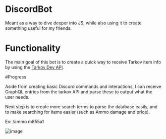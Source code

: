 # DiscordBot

Meant as a way to dive deeper into JS, while also using it to create something useful for my friends.

# Functionality

The main goal of this bot is to create a quick way to receive Tarkov item info by using the [Tarkov Dev API](https://tarkov.dev/). 

#Progress

Aside from creating basic Discord commands and interactions, I can receive GraphQL entries from the tarkov API and parse these to output what the user needs. 

Next step is to create more search terms to parse the database easily, and to make searching for items easier (such as Ammo damage and price). 

Ex: /ammo m855a1

![image](https://github.com/5ilentAlarm/DiscordBot/assets/143994622/2af90af6-5493-420d-823b-e9f8cb6a6878)
